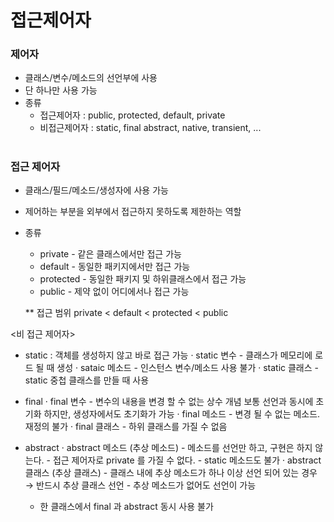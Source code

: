 # 접근제어자

### 제어자
 - 클래스/변수/메소드의 선언부에 사용 
 - 단 하나만 사용 가능  
 - 종류 
   - 접근제어자 : public, protected, default, private
   - 비접근제어자 : static, final abstract, native, transient, ... 

#
### 접근 제어자
 - 클래스/필드/메소드/생성자에 사용 가능  
 - 제어하는 부분을 외부에서 접근하지 못하도록 제한하는 역할 
 - 종류 
   - private - 같은 클래스에서만 접근 가능
   - default - 동일한 패키지에서만 접근 가능
   - protected - 동일한 패키지 및 하위클래스에서 접근 가능
   - public - 제약 없이 어디에서나 접근 가능 

    ** 접근 범위 
          private < default < protected < public 

<비 접근 제어자> 
 - static : 객체를 생성하지 않고 바로 접근 가능 
    · static 변수 - 클래스가 메모리에 로드 될 때 생성 
    · sataic 메소드 - 인스턴스 변수/메소드 사용 불가
    · static 클래스 - static 중첩 클래스를 만들 때 사용 
 - final 
    · final 변수 - 변수의 내용을 변경 할 수 없는 상수 개념 
                    보통 선언과 동시에 초기화 하지만, 생성자에서도 초기화가 가능
    · final 메소드 - 변경 될 수 없는 메소드. 재정의 불가 
    · final 클래스 - 하위 클래스를 가질 수 없음   
 - abstract 
    · abstract 메소드 (추상 메소드)
       - 메소드를 선언만 하고, 구현은 하지 않는다.
       - 접근 제어자로 private 를 가질 수 없다.
       - static 메소드도 불가 
   · abstract 클래스 (추상 클래스)
       - 클래스 내에 추상 메소드가 하나 이상 선언 되어 있는 경우 → 반드시 추상 클래스 선언
       - 추상 메소드가 없어도 선언이 가능 

   * 한 클래스에서 final 과 abstract 동시 사용 불가 
